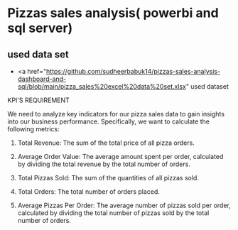 # Pizzas sales analysis( powerbi and sql server)

## used data set
- <a href="https://github.com/sudheerbabuk14/pizzas-sales-analysis-dashboard-and-sql/blob/main/pizza_sales%20excel%20data%20set.xlsx" used dataset </a>

KPI'S REQUIREMENT

We need to analyze key indicators for our pizza sales data to gain insights into our business performance. Specifically, we want to calculate the following metrics:

1. Total Revenue: The sum of the total price of all pizza orders.

2. Average Order Value: The average amount spent per order, calculated by dividing the total revenue by the total number of orders.

3. Total Pizzas Sold: The sum of the quantities of all pizzas sold.

4. Total Orders: The total number of orders placed.

5. Average Pizzas Per Order: The average number of pizzas sold per order, calculated by dividing the total number of pizzas sold by the total number of orders.

